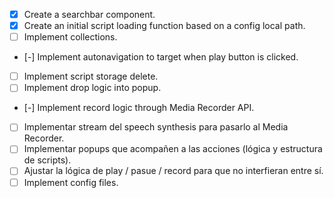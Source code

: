 * [x] Create a searchbar component.
* [x] Create an initial script loading function based on a config local path.
* [ ] Implement collections.
* [-] Implement autonavigation to target when play button is clicked.
* [ ] Implement script storage delete.
* [ ] Implement drop logic into popup.
* [-] Implement record logic through Media Recorder API.
* [ ] Implementar stream del speech synthesis para pasarlo al Media Recorder.
* [ ] Implementar popups que acompañen a las acciones (lógica y estructura de scripts).
* [ ] Ajustar la lógica de play / pasue / record para que no interfieran entre sí.
* [ ] Implement config files.